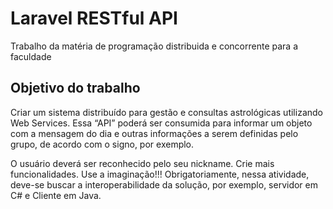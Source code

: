# Laravel RESTful API

Trabalho da matéria de programação distribuida e concorrente para a faculdade

## Objetivo do trabalho

Criar um sistema distribuído para gestão e consultas astrológicas utilizando Web Services. Essa “API”
poderá ser consumida para informar um objeto com a mensagem do dia e outras informações a serem
definidas pelo grupo, de acordo com o signo, por exemplo.

O usuário deverá ser reconhecido pelo seu nickname. Crie mais funcionalidades. Use a imaginação!!!
Obrigatoriamente, nessa atividade, deve-se buscar a interoperabilidade da solução, por exemplo, servidor
em C# e Cliente em Java.


